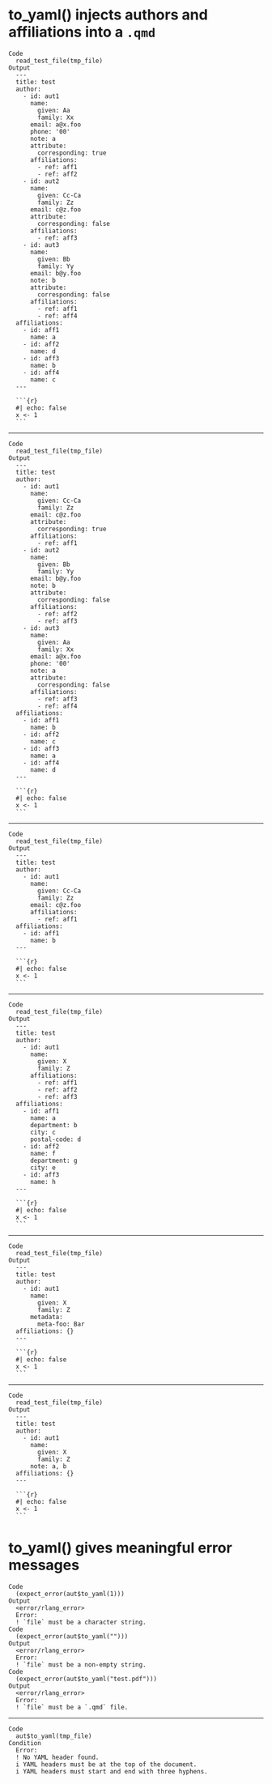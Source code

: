 # to_yaml() injects authors and affiliations into a `.qmd`

    Code
      read_test_file(tmp_file)
    Output
      ---
      title: test
      author:
        - id: aut1
          name:
            given: Aa
            family: Xx
          email: a@x.foo
          phone: '00'
          note: a
          attribute:
            corresponding: true
          affiliations:
            - ref: aff1
            - ref: aff2
        - id: aut2
          name:
            given: Cc-Ca
            family: Zz
          email: c@z.foo
          attribute:
            corresponding: false
          affiliations:
            - ref: aff3
        - id: aut3
          name:
            given: Bb
            family: Yy
          email: b@y.foo
          note: b
          attribute:
            corresponding: false
          affiliations:
            - ref: aff1
            - ref: aff4
      affiliations:
        - id: aff1
          name: a
        - id: aff2
          name: d
        - id: aff3
          name: b
        - id: aff4
          name: c
      ---
      
      ```{r}
      #| echo: false
      x <- 1
      ```

---

    Code
      read_test_file(tmp_file)
    Output
      ---
      title: test
      author:
        - id: aut1
          name:
            given: Cc-Ca
            family: Zz
          email: c@z.foo
          attribute:
            corresponding: true
          affiliations:
            - ref: aff1
        - id: aut2
          name:
            given: Bb
            family: Yy
          email: b@y.foo
          note: b
          attribute:
            corresponding: false
          affiliations:
            - ref: aff2
            - ref: aff3
        - id: aut3
          name:
            given: Aa
            family: Xx
          email: a@x.foo
          phone: '00'
          note: a
          attribute:
            corresponding: false
          affiliations:
            - ref: aff3
            - ref: aff4
      affiliations:
        - id: aff1
          name: b
        - id: aff2
          name: c
        - id: aff3
          name: a
        - id: aff4
          name: d
      ---
      
      ```{r}
      #| echo: false
      x <- 1
      ```

---

    Code
      read_test_file(tmp_file)
    Output
      ---
      title: test
      author:
        - id: aut1
          name:
            given: Cc-Ca
            family: Zz
          email: c@z.foo
          affiliations:
            - ref: aff1
      affiliations:
        - id: aff1
          name: b
      ---
      
      ```{r}
      #| echo: false
      x <- 1
      ```

---

    Code
      read_test_file(tmp_file)
    Output
      ---
      title: test
      author:
        - id: aut1
          name:
            given: X
            family: Z
          affiliations:
            - ref: aff1
            - ref: aff2
            - ref: aff3
      affiliations:
        - id: aff1
          name: a
          department: b
          city: c
          postal-code: d
        - id: aff2
          name: f
          department: g
          city: e
        - id: aff3
          name: h
      ---
      
      ```{r}
      #| echo: false
      x <- 1
      ```

---

    Code
      read_test_file(tmp_file)
    Output
      ---
      title: test
      author:
        - id: aut1
          name:
            given: X
            family: Z
          metadata:
            meta-foo: Bar
      affiliations: {}
      ---
      
      ```{r}
      #| echo: false
      x <- 1
      ```

---

    Code
      read_test_file(tmp_file)
    Output
      ---
      title: test
      author:
        - id: aut1
          name:
            given: X
            family: Z
          note: a, b
      affiliations: {}
      ---
      
      ```{r}
      #| echo: false
      x <- 1
      ```

# to_yaml() gives meaningful error messages

    Code
      (expect_error(aut$to_yaml(1)))
    Output
      <error/rlang_error>
      Error:
      ! `file` must be a character string.
    Code
      (expect_error(aut$to_yaml("")))
    Output
      <error/rlang_error>
      Error:
      ! `file` must be a non-empty string.
    Code
      (expect_error(aut$to_yaml("test.pdf")))
    Output
      <error/rlang_error>
      Error:
      ! `file` must be a `.qmd` file.

---

    Code
      aut$to_yaml(tmp_file)
    Condition
      Error:
      ! No YAML header found.
      i YAML headers must be at the top of the document.
      i YAML headers must start and end with three hyphens.


